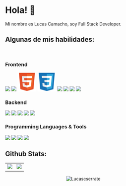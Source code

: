 # Hola! 👋

<div align='start'>
Mi nombre es Lucas Camacho, soy Full Stack Developer.<br>
</div>

## <div align ='start'> Algunas de mis habilidades: </div>

<br />
<h3>Frontend</h3>
<p>
  <img width='60px' src='https://cdn.jsdelivr.net/gh/devicons/devicon/icons/react/react-original.svg' />
  <img width='60px' src='https://cdn.jsdelivr.net/gh/devicons/devicon/icons/redux/redux-original.svg' />
  <img width='60px' src='https://raw.githubusercontent.com/devicons/devicon/master/icons/html5/html5-original.svg' />
  <img width='60px' src='https://raw.githubusercontent.com/devicons/devicon/master/icons/css3/css3-original.svg' />
  <img width='60px' src='https://cdn.jsdelivr.net/gh/devicons/devicon/icons/sass/sass-original.svg' />
  <img width='60px' src='https://cdn.jsdelivr.net/gh/devicons/devicon/icons/less/less-plain-wordmark.svg' />
  <img width='60px' src='https://cdn.jsdelivr.net/gh/devicons/devicon/icons/bootstrap/bootstrap-original.svg' />
  <img width='60px' src='https://cdn.jsdelivr.net/gh/devicons/devicon/icons/materialui/materialui-original.svg' />
</p>
<h3>Backend</h3>
<p>
  <img width='60px' src='https://cdn.jsdelivr.net/gh/devicons/devicon/icons/nodejs/nodejs-original.svg' />
  <img width='60px' src='https://cdn.jsdelivr.net/gh/devicons/devicon/icons/express/express-original.svg' />
  <img width='60px' src='https://cdn.jsdelivr.net/gh/devicons/devicon/icons/sequelize/sequelize-original.svg' />
  <img width='60px' src='https://cdn.jsdelivr.net/gh/devicons/devicon/icons/postgresql/postgresql-original.svg' />
  <img width='60px' src='https://cdn.jsdelivr.net/gh/devicons/devicon/icons/sqlite/sqlite-original.svg' />

</p>

<h3>Programming Languages & Tools</h3>
<p>
  <img width='60px' src='https://cdn.iconscout.com/icon/free/png-256/javascript-2752148-2284965.png' />
  <img width='60px' src='https://cdn.jsdelivr.net/gh/devicons/devicon/icons/typescript/typescript-original.svg' />
  <img width='60px' src='https://cdn.jsdelivr.net/gh/devicons/devicon/icons/git/git-original.svg' />
  <img width='60px' src='https://upload.wikimedia.org/wikipedia/commons/thumb/2/2d/Visual_Studio_Code_1.18_icon.svg/1200px-Visual_Studio_Code_1.18_icon.svg.png' />


</p>

## Github Stats:

<table>
  <tr>
    <td valign="top"><img src="https://github-readme-stats.vercel.app/api/top-langs/?username=Lucascserrate&theme=github_dark&card_width=450em&hide_border=true"/></td>
    <td valign="top"><img height="180em" src="https://github-readme-stats.vercel.app/api?username=Lucascserrate&show_icons=true&hide_border=true&&count_private=true&include_all_commits=true&theme=github_dark&hide_stars=false" /></td>
  </tr>
</table>
<div align="center">  
  <img align="center" src="https://github-readme-streak-stats.herokuapp.com/?user=Lucascserrate&theme=transparent" alt="Lucascserrate" />
</div>
<br>
